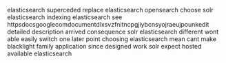 elasticsearch superceded replace elasticsearch opensearch choose solr elasticsearch indexing elasticsearch see httpsdocsgooglecomdocumentdlxsvzfnitncpgjiybcnsyojraeujpounkedit detailed description arrived consequence solr elasticsearch different wont able easily switch one later point choosing elasticsearch mean cant make blacklight family application since designed work solr expect hosted available elasticsearch